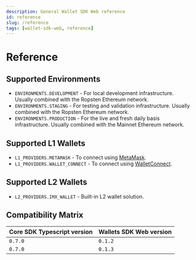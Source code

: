 ```yaml
---
description: General Wallet SDK Web reference
id: reference
slug: /reference
tags: [wallet-sdk-web, reference]
---
```


# Reference

## Supported Environments

- `ENVIRONMENTS.DEVELOPMENT` - For local development infrastructure. Usually combined with the Ropsten Ethereum network.
- `ENVIRONMENTS.STAGING` - For testing and validation infrastructure. Usually combined with the Ropsten Ethereum
  network.
- `ENVIRONMENTS.PRODUCTION` - For the live and fresh daily basis infrastructure. Usually combined with the Mainnet
  Ethereum network.

## Supported L1 Wallets

- `L1_PROVIDERS.METAMASK` - To connect using <a href="https://docs.metamask.io/guide">MetaMask</a>.
- `L1_PROVIDERS.WALLET_CONNECT` - To connect using <a href="https://docs.walletconnect.com">WalletConnect</a>.

## Supported L2 Wallets

- `L2_PROVIDERS.IMX_WALLET` - Built-in L2 wallet solution.

## Compatibility Matrix

| Core SDK Typescript version  | Wallets SDK Web version |
| ---------------------------- | ----------------------- |
| `0.7.0`                      | `0.1.2`                 |
| `0.7.0`                      | `0.1.3`                 |